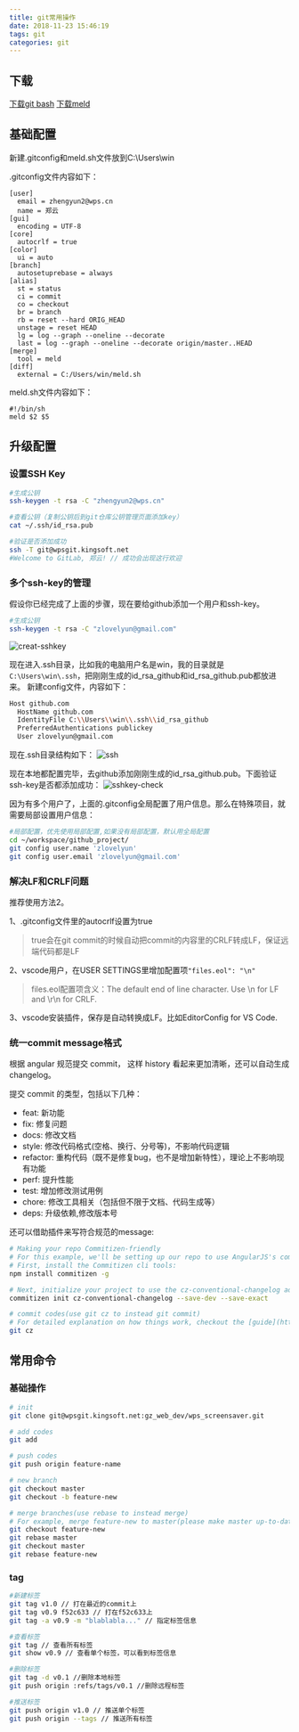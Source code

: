 ```yaml
---
title: git常用操作
date: 2018-11-23 15:46:19
tags: git
categories: git
---
```


## 下载
[下载git bash](https://gitforwindows.org/)
[下载meld](http://meldmerge.org/)

## 基础配置
新建.gitconfig和meld.sh文件放到C:\Users\win

.gitconfig文件内容如下：

```
[user]
  email = zhengyun2@wps.cn
  name = 郑云
[gui]
  encoding = UTF-8
[core]
  autocrlf = true
[color]
  ui = auto
[branch]
  autosetuprebase = always
[alias]
  st = status
  ci = commit
  co = checkout
  br = branch
  rb = reset --hard ORIG_HEAD
  unstage = reset HEAD
  lg = log --graph --oneline --decorate
  last = log --graph --oneline --decorate origin/master..HEAD
[merge]
  tool = meld
[diff]
  external = C:/Users/win/meld.sh
```

meld.sh文件内容如下：

```
#!/bin/sh
meld $2 $5
```

## 升级配置

### 设置SSH Key
```bash
#生成公钥
ssh-keygen -t rsa -C "zhengyun2@wps.cn"

#查看公钥（复制公钥后到git仓库公钥管理页面添加key）
cat ~/.ssh/id_rsa.pub

#验证是否添加成功
ssh -T git@wpsgit.kingsoft.net
#Welcome to GitLab, 郑云! // 成功会出现这行欢迎
```

### 多个ssh-key的管理
假设你已经完成了上面的步骤，现在要给github添加一个用户和ssh-key。

```bash
#生成公钥
ssh-keygen -t rsa -C "zlovelyun@gmail.com"
```
![creat-sshkey](/img/creat-sshkey.png)

现在进入.ssh目录，比如我的电脑用户名是win，我的目录就是`C:\Users\win\.ssh`，把刚刚生成的id_rsa_github和id_rsa_github.pub都放进来。
新建config文件，内容如下：

```bash
Host github.com
  HostName github.com
  IdentityFile C:\\Users\\win\\.ssh\\id_rsa_github
  PreferredAuthentications publickey
  User zlovelyun@gmail.com
```

现在.ssh目录结构如下：
![ssh](/img/ssh.png)

现在本地都配置完毕，去github添加刚刚生成的id_rsa_github.pub。下面验证ssh-key是否都添加成功：
![sshkey-check](/img/sshkey-check.png)

因为有多个用户了，上面的.gitconfig全局配置了用户信息。那么在特殊项目，就需要局部设置用户信息：

```bash
#局部配置，优先使用局部配置,如果没有局部配置，默认用全局配置
cd ~/workspace/github_project/
git config user.name 'zlovelyun'
git config user.email 'zlovelyun@gmail.com'
```

### 解决LF和CRLF问题

推荐使用方法2。

1、.gitconfig文件里的autocrlf设置为true
> true会在git commit的时候自动把commit的内容里的CRLF转成LF，保证远端代码都是LF

2、vscode用户，在USER SETTINGS里增加配置项`"files.eol": "\n"`
> files.eol配置项含义：The default end of line character. Use \n for LF and \r\n for CRLF.

3、vscode安装插件，保存是自动转换成LF。比如EditorConfig for VS Code.

### 统一commit message格式
根据 angular 规范提交 commit， 这样 history 看起来更加清晰，还可以自动生成 changelog。

提交 commit 的类型，包括以下几种：
* feat: 新功能
* fix: 修复问题
* docs: 修改文档
* style: 修改代码格式(空格、换行、分号等)，不影响代码逻辑
* refactor: 重构代码（既不是修复bug，也不是增加新特性），理论上不影响现有功能
* perf: 提升性能
* test: 增加修改测试用例
* chore: 修改工具相关（包括但不限于文档、代码生成等）
* deps: 升级依赖,修改版本号

还可以借助插件来写符合规范的message:

```bash
# Making your repo Commitizen-friendly
# For this example, we'll be setting up our repo to use AngularJS's commit message convention also known as conventional-changelog.
# First, install the Commitizen cli tools:
npm install commitizen -g

# Next, initialize your project to use the cz-conventional-changelog adapter by typing:
commitizen init cz-conventional-changelog --save-dev --save-exact

# commit codes(use git cz to instead git commit)
# For detailed explanation on how things work, checkout the [guide](https://github.com/commitizen/cz-cli).
git cz
```

## 常用命令

### 基础操作

``` bash
# init
git clone git@wpsgit.kingsoft.net:gz_web_dev/wps_screensaver.git

# add codes
git add

# push codes
git push origin feature-name

# new branch
git checkout master
git checkout -b feature-new

# merge branches(use rebase to instead merge)
# For example, merge feature-new to master(please make master up-to-date with 'origin/master' at first)
git checkout feature-new
git rebase master
git checkout master
git rebase feature-new
```

### tag

``` bash
#新建标签
git tag v1.0 // 打在最近的commit上
git tag v0.9 f52c633 // 打在f52c633上
git tag -a v0.9 -m "blablabla..." // 指定标签信息

#查看标签
git tag // 查看所有标签
git show v0.9 // 查看单个标签，可以看到标签信息

#删除标签
git tag -d v0.1 //删除本地标签
git push origin :refs/tags/v0.1 //删除远程标签

#推送标签
git push origin v1.0 // 推送单个标签
git push origin --tags // 推送所有标签
```
